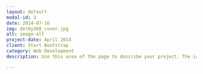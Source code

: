 ```yaml
---
layout: default
modal-id: 3
date: 2014-07-16
img: derby360_cover.jpg
alt: image-alt
project-date: April 2014
client: Start Bootstrap
category: Web Development
description: Use this area of the page to describe your project. The icon above is part of a free icon set by <a href="https://sellfy.com/p/8Q9P/jV3VZ/">Flat Icons</a>. On their website, you can download their free set with 16 icons, or you can purchase the entire set with 146 icons for only $12!

---
```

